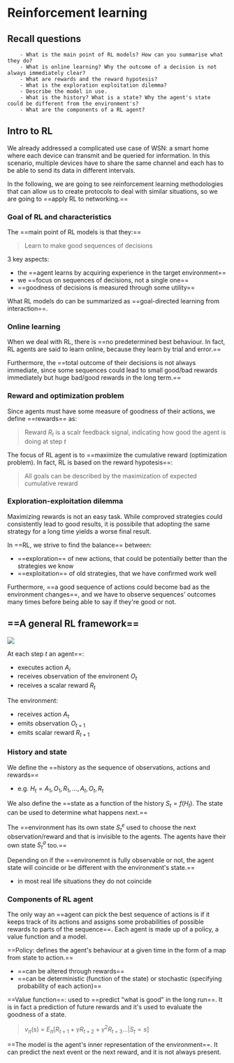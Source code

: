 # Reinforcement learning

## Recall questions
        - What is the main point of RL models? How can you summarise what they do?
        - What is online learning? Why the outcome of a decision is not always immediately clear?
        - What are rewards and the reward hypotesis?
        - What is the exploration exploitation dilemma?
        - Describe the model in use.
        - What is the history? What is a state? Why the agent's state could be different from the environment's?
        - What are the components of a RL agent?

## Intro to RL 

We already addressed a complicated use case of WSN: a smart home where each device can transmit and be queried for information. In this scenario, multiple devices have to share the same channel and each has to be able to send its data in different intervals. 

In the following, we are going to see reinforcement learning methodologies that can allow us to create protocols to deal with similar situations, so we are going to ==apply RL to networking.==

### Goal of RL and characteristics

The ==main point of RL models is that they:==
>Learn to make good sequences of decisions

3 key aspects:
- the ==agent learns by acquiring experience in the target environment==
- we ==focus on sequences of decisions, not a single one==
- ==goodness of decisions is measured through some utility==

What RL models do can be summarized as ==goal-directed learning from interaction==. 

### Online learning

When we deal with RL, there is ==no predetermined best behaviour. In fact, RL agents are said to learn online, because they learn by trial and error.==

Furthermore, the ==total outcome of their decisions is not always immediate, since some sequences could lead to small good/bad rewards immediately but huge bad/good rewards in the long term.==

### Reward and optimization problem

Since agents must have some measure of goodness of their actions, we define ==rewards== as:
>Reward $R_t$ is a scalr feedback signal, indicating how good the agent is doing at step $t$

The focus of RL agent is to ==maximize the cumulative reward (optimization problem). In fact, RL is based on the reward hypotesis==:
>All goals can be described by the maximization of expected cumulative reward

### Exploration-exploitation dilemma

Maximizing rewards is not an easy task. While comproved strategies could consistently lead to good results, it is possibile that adopting the same strategy for a long time yields a worse final result.

In ==RL, we strive to find the balance== between:
- ==exploration== of new actions, that could be potentially better than the strategies we know
- ==exploitation== of old strategies, that we have confirmed work well

Furthermore, ==a good sequence of actions could become bad as the environment changes==, and we have to observe sequences' outcomes many times before being able to say if they're good or not.

## ==A general RL framework==

![](./static/AN/model1.png)

At each step $t$ an agent==:
- executes action $A_i$
- receives observation of the environent $O_t$
- receives a scalar reward $R_t$

The environment:
- receives action $A_t$
- emits observation $O_{t+1}$
- emits scalar reward $R_{t+1}$

### History and state

We define the ==history as the sequence of observations, actions and rewards==
- e.g. $H_t = A_1, O_1, R_1, \ldots, A_t, O_t, R_t$ 

We also define the ==state as a function of the history $S_t = f(H_t)$. The state can be used to determine 
what happens next.==

The ==environment has its own state $S_{t}^{e}$ used to choose the next observation/reward and that is invisible to the agents. The agents have their own state $S_{t}^{a}$ too.==

Depending on if the ==environemnt is fully observable or not, the agent state will coincide or be different with the environment's state.==
- in most real life situations they do not coincide

### Components of RL agent

The only way an ==agent can pick the best sequence of actions is if it keeps track of its actions and assigns some probabilities of possible rewards to parts of the sequence==. Each agent is made up of a policy, a value function and a model.

==Policy: defines the agent's behaviour at a given time in the form of a map from state to action.==
- ==can be altered through rewards==
- ==can be deterministic (function of the state) or stochastic (specifying probability of each action)==

==Value function==: used to ==predict "what is good" in the long run==. It is in fact a prediction of future rewards and it's used to evaluate the goodness of a state. 

>$v_\pi$(s) = $E_{\pi} [R_{t+1} + \gamma R_{t+2} + \gamma^2 R_{t+3} \ldots | S_t = s]$

==The model is the agent's inner representation of the environment==. It can predict the next event or the next reward, and it is not always present.
